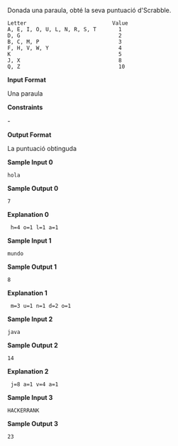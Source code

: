 Donada una paraula, obté la seva puntuació d'Scrabble.

    Letter                           Value
    A, E, I, O, U, L, N, R, S, T       1
    D, G                               2
    B, C, M, P                         3
    F, H, V, W, Y                      4
    K                                  5
    J, X                               8
    Q, Z                               10

**Input Format**

Una paraula

**Constraints**

\-

**Output Format**

La puntuació obtinguda

**Sample Input 0**

    hola

**Sample Output 0**

``` 
7
```

**Explanation 0**

`  h=4 o=1 l=1 a=1 `

**Sample Input 1**

    mundo

**Sample Output 1**

``` 
8
```

**Explanation 1**

`  m=3 u=1 n=1 d=2 o=1 `

**Sample Input 2**

    java

**Sample Output 2**

``` 
14
```

**Explanation 2**

`  j=8 a=1 v=4 a=1 `

**Sample Input 3**

    HACKERRANK

**Sample Output 3**

``` 
23
```
